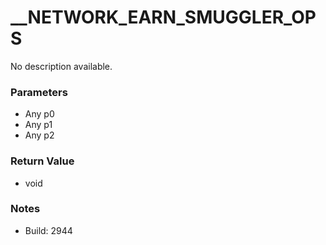 # __NETWORK_EARN_SMUGGLER_OPS

No description available.

### Parameters
* Any p0
* Any p1
* Any p2

### Return Value
* void

### Notes
* Build: 2944

